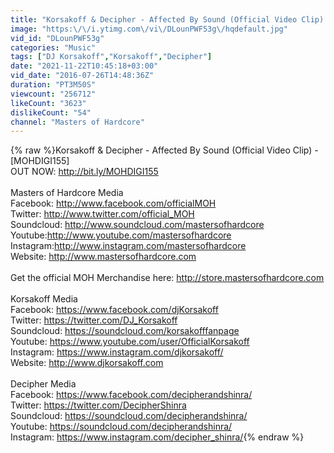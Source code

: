 ```yaml
---
title: "Korsakoff & Decipher - Affected By Sound (Official Video Clip) - [MOHDIGI155]"
image: "https:\/\/i.ytimg.com\/vi\/DLounPWF53g\/hqdefault.jpg"
vid_id: "DLounPWF53g"
categories: "Music"
tags: ["DJ Korsakoff","Korsakoff","Decipher"]
date: "2021-11-22T10:45:18+03:00"
vid_date: "2016-07-26T14:48:36Z"
duration: "PT3M50S"
viewcount: "256712"
likeCount: "3623"
dislikeCount: "54"
channel: "Masters of Hardcore"
---
```

{% raw %}Korsakoff &amp; Decipher - Affected By Sound (Official Video Clip) - [MOHDIGI155]<br />OUT NOW: <a rel="nofollow" target="blank" href="http://bit.ly/MOHDIGI155">http://bit.ly/MOHDIGI155</a><br /><br />Masters of Hardcore Media<br />Facebook: <a rel="nofollow" target="blank" href="http://www.facebook.com/officialMOH">http://www.facebook.com/officialMOH</a><br />Twitter: <a rel="nofollow" target="blank" href="http://www.twitter.com/official_MOH">http://www.twitter.com/official_MOH</a><br />Soundcloud: <a rel="nofollow" target="blank" href="http://www.soundcloud.com/mastersofhardcore">http://www.soundcloud.com/mastersofhardcore</a><br />Youtube:<a rel="nofollow" target="blank" href="http://www.youtube.com/mastersofhardcore">http://www.youtube.com/mastersofhardcore</a><br />Instagram:<a rel="nofollow" target="blank" href="http://www.instagram.com/mastersofhardcore">http://www.instagram.com/mastersofhardcore</a><br />Website: <a rel="nofollow" target="blank" href="http://www.mastersofhardcore.com">http://www.mastersofhardcore.com</a><br /><br />Get the official MOH Merchandise here: <a rel="nofollow" target="blank" href="http://store.mastersofhardcore.com">http://store.mastersofhardcore.com</a><br /><br />Korsakoff Media<br />Facebook: <a rel="nofollow" target="blank" href="https://www.facebook.com/djKorsakoff">https://www.facebook.com/djKorsakoff</a><br />Twitter: <a rel="nofollow" target="blank" href="https://twitter.com/DJ_Korsakoff">https://twitter.com/DJ_Korsakoff</a><br />Soundcloud: <a rel="nofollow" target="blank" href="https://soundcloud.com/korsakofffanpage">https://soundcloud.com/korsakofffanpage</a><br />Youtube: <a rel="nofollow" target="blank" href="https://www.youtube.com/user/OfficialKorsakoff">https://www.youtube.com/user/OfficialKorsakoff</a><br />Instagram: <a rel="nofollow" target="blank" href="https://www.instagram.com/djkorsakoff/">https://www.instagram.com/djkorsakoff/</a><br />Website: <a rel="nofollow" target="blank" href="http://www.djkorsakoff.com">http://www.djkorsakoff.com</a><br /><br />Decipher Media <br />Facebook: <a rel="nofollow" target="blank" href="https://www.facebook.com/decipherandshinra/">https://www.facebook.com/decipherandshinra/</a><br />Twitter: <a rel="nofollow" target="blank" href="https://twitter.com/DecipherShinra">https://twitter.com/DecipherShinra</a> <br />Soundcloud: <a rel="nofollow" target="blank" href="https://soundcloud.com/decipherandshinra/">https://soundcloud.com/decipherandshinra/</a><br />Youtube: <a rel="nofollow" target="blank" href="https://soundcloud.com/decipherandshinra/">https://soundcloud.com/decipherandshinra/</a><br />Instagram: <a rel="nofollow" target="blank" href="https://www.instagram.com/decipher_shinra/">https://www.instagram.com/decipher_shinra/</a>{% endraw %}
